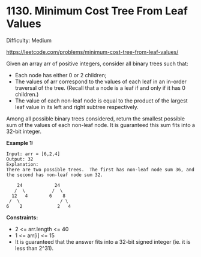 # 1130. Minimum Cost Tree From Leaf Values

Difficulty: Medium

https://leetcode.com/problems/minimum-cost-tree-from-leaf-values/

Given an array arr of positive integers, consider all binary trees such that:

* Each node has either 0 or 2 children;
* The values of arr correspond to the values of each leaf in an in-order traversal of the tree.  (Recall that a node is a leaf if and only if it has 0 children.)
* The value of each non-leaf node is equal to the product of the largest leaf value in its left and right subtree respectively.

Among all possible binary trees considered, return the smallest possible sum of the values of each non-leaf node.  It is guaranteed this sum fits into a 32-bit integer.

**Example 1:**
```
Input: arr = [6,2,4]
Output: 32
Explanation:
There are two possible trees.  The first has non-leaf node sum 36, and the second has non-leaf node sum 32.

    24            24
   /  \          /  \
  12   4        6    8
 /  \               / \
6    2             2   4
```

**Constraints:**

* 2 <= arr.length <= 40
* 1 <= arr[i] <= 15
* It is guaranteed that the answer fits into a 32-bit signed integer (ie. it is less than 2^31).
